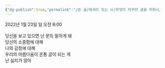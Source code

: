 ```yaml
---
{"dg-publish":true,"permalink":"/쓴 글/에세이 또는 시/무엇이 자꾸만 글을 지피나/","dgPassFrontmatter":true}
---
```



2022년 1월 23일 일 오전 8:00<br/>
<br/>
당신을 보고 있으면 난 문득 말하게 돼<br/>
당신의 소중함에 대해<br/>
나의 감정에 대해<br/>
우리의 아름다움이 온통 글이 되는 게<br/>
난 싫지가 않아<br/>